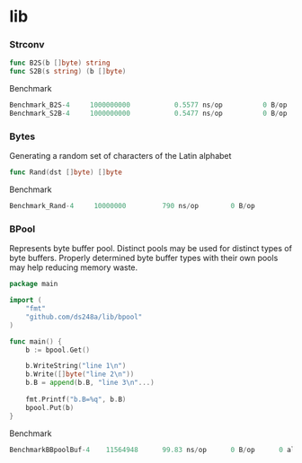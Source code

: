 # lib

### Strconv
```go
func B2S(b []byte) string
func S2B(s string) (b []byte)
```

Benchmark
```go
Benchmark_B2S-4   	1000000000	         0.5577 ns/op	       0 B/op	       0 allocs/op
Benchmark_S2B-4   	1000000000	         0.5477 ns/op	       0 B/op	       0 allocs/o
```


### Bytes
Generating a random set of characters of the Latin alphabet
```go
func Rand(dst []byte) []byte
```

Benchmark
```go
Benchmark_Rand-4   	 10000000	      790 ns/op	       0 B/op	       0 allocs/op
```


### BPool
Represents byte buffer pool.
Distinct pools may be used for distinct types of byte buffers.
Properly determined byte buffer types with their own pools may help reducing memory waste.

```go
package main

import (
	"fmt"
	"github.com/ds248a/lib/bpool"
)

func main() {
	b := bpool.Get()

	b.WriteString("line 1\n")
	b.Write([]byte("line 2\n"))
	b.B = append(b.B, "line 3\n"...)
	
	fmt.Printf("b.B=%q", b.B)
	bpool.Put(b)
}
```

Benchmark
```go
BenchmarkBBpoolBuf-4   	11564948	  99.83 ns/op	   0 B/op	   0 allocs/op
```
